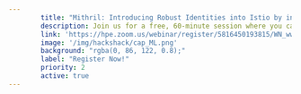 ```yaml
---
        title: "Mithril: Introducing Robust Identities into Istio by integrating with SPIRE"
        description: Join us for a free, 60-minute session where you can connect with experts who offer valuable insights into today’s most popular technologies. This month, meet with Mithril engineering team at HPE who will discuss the fundamentals of zero trust, workload identities, and introduce the concept of Service Mesh. They will then explain how the new open source solution, Mithril, leverages the widely adopted Service Mesh solution Istio, and the secure identities framework of SPIRE to secure the Istio Service Mesh.
        link: 'https://hpe.zoom.us/webinar/register/5816450193815/WN_wwXxcdVDRfG20gaHnq-dTQ'
        image: '/img/hackshack/cap_ML.png'
        background: "rgba(0, 86, 122, 0.8);"
        label: "Register Now!"
        priority: 2
        active: true
---
```

          
